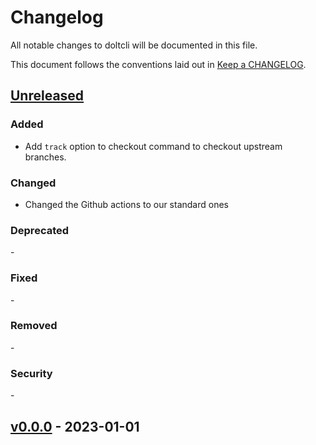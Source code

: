 # Changelog

All notable changes to doltcli will be documented in this file.

This document follows the conventions laid out in [Keep a CHANGELOG](https://keepachangelog.com/en/1.0.0/).

[//]: # "The process to update the changelog for a new release is as follows:"
[//]: # "1. Add a header for the new release with the proper formatting"
[//]: # "   with a link to the corresponding Github release."
[//]: # "2. Make a new blank section for the next unreleased features"
[//]: # "   with the 6 empty sections."
[//]: # "3. Remove the unused sections from the new release."
[//]: # "4. Update the comparison link for the unreleased header to the new tag."

## [Unreleased](https://github.com/lumicks/doltcli/compare/fd79aa2bd0076dad5298f9414dff47af7d7068f5...HEAD)

[//]: # "When adding an entry please also add a link to the"
[//]: # "corresponding pull request that introduce the change"


### Added
[//]: # "For new features that got added"
- Add `track` option to checkout command to checkout upstream branches.

### Changed
[//]: # "For behavior that has been changed"
[//]: # "(should ideally result in a new semantic version if that scheme is being used)"
- Changed the Github actions to our standard ones

### Deprecated
[//]: # "For features for which it has been decided that they should be removed in the future"
[//]: # "Please also list the future version in which it is planned to be removed"
-

### Fixed
[//]: # "For bugs that got fixed"
-

### Removed
[//]: # "For features that have been removed, they *should* have been previously deprecated"
-

### Security
[//]: # "In case of security problems that have been discovered and end-users should fix"
-

## [v0.0.0](https://github.com/lumicks/{{project_name}}/releases/tag/v0.0.0) - 2023-01-01